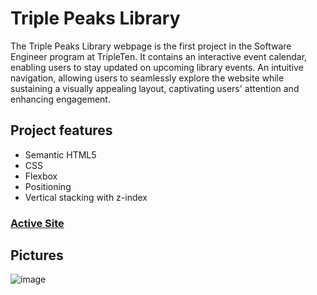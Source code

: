 # Triple Peaks Library

The Triple Peaks Library webpage is the first project in the Software Engineer program at TripleTen. It contains an interactive event calendar, enabling users to stay updated on upcoming library events.
An intuitive navigation, allowing users to seamlessly explore the website while sustaining a visually appealing layout, captivating users' attention and enhancing engagement.


## Project features

- Semantic HTML5
- CSS
- Flexbox
- Positioning
- Vertical stacking with z-index

### [Active Site](https://josiahwolff.github.io/se_project_library1/)

## Pictures

![image](https://github.com/JosiahWolff/se_project_library1/assets/134183204/5b485f57-057b-421e-b7ce-7de8b3701f2b)
